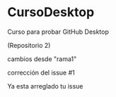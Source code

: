 # CursoDesktop
Curso para probar GitHub Desktop

(Repositorio 2)

cambios desde "rama1"

corrección del issue #1


Ya esta arreglado tu issue

